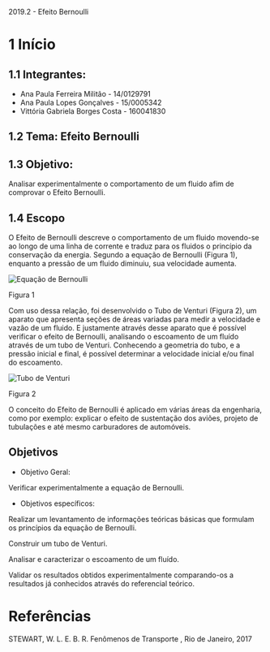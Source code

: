 2019.2 - Efeito Bernoulli

# 1 Início 

## 1.1 Integrantes: 
* Ana Paula Ferreira Militão - 14/0129791
* Ana Paula Lopes Gonçalves - 15/0005342
* Vittória Gabriela Borges Costa - 160041830

## 1.2 Tema: Efeito Bernoulli

## 1.3 Objetivo: 
Analisar experimentalmente o comportamento de um fluido afim de comprovar o Efeito Bernoulli. 

## 1.4 Escopo
  O Efeito de Bernoulli descreve o comportamento de um fluido movendo-se ao longo de uma linha de corrente e traduz para os fluidos o princípio da conservação da energia. Segundo a equação de Bernoulli (Figura 1), enquanto a pressão de um fluido diminuiu, sua velocidade aumenta.

![Equação de Bernoulli](https://pt-static.z-dn.net/files/dbf/e13b1cfa14c4df93c2b20a6c9b97f493.jpg) 

Figura 1

Com uso dessa relação, foi desenvolvido o Tubo de Venturi (Figura 2), um aparato que apresenta seções de áreas variadas para medir a velocidade e vazão de um fluido. E justamente através desse aparato que é possível verificar o efeito de Bernoulli, analisando o escoamento de um fluído através de um tubo de Venturi. Conhecendo a geometria do tubo, e a pressão inicial e final, é possível determinar a velocidade inicial e/ou final do escoamento.

![Tubo de Venturi](https://encrypted-tbn0.gstatic.com/images?q=tbn:ANd9GcT3sgMCZcbEFFGOTkNDCehBy-lZhFAyOjQCksxO5ebUdZmbC35Q)

Figura 2

O conceito do Efeito de Bernoulli é aplicado em várias áreas da engenharia, como por exemplo: explicar o efeito de sustentação dos aviões, projeto de tubulações e até mesmo carburadores de automóveis.

## Objetivos
   - Objetivo Geral:
   
Verificar experimentalmente a equação de Bernoulli.
   - Objetivos específicos:
   
Realizar um levantamento de informações teóricas básicas que formulam os princípios da equação de Bernoulli. 

Construir um tubo de Venturi.

Analisar e caracterizar o escoamento de um fluído.

Validar os resultados obtidos experimentalmente comparando-os a resultados já conhecidos através do referencial teórico. 


# Referências

STEWART, W. L. E. B. R. 
Fenômenos de Transporte , Rio de Janeiro, 2017
